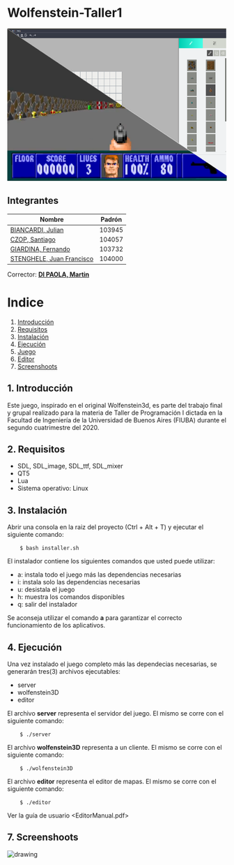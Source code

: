 # Wolfenstein-Taller1

<img src="Banner.png" alt="drawing" width="800" height="350"/>

## Integrantes

| Nombre                                                        | Padrón |
| ------------------------------------------------------------- | ------ |
| [BIANCARDI, Julian](https://github.com/JulianBiancardi)       | 103945 |
| [CZOP, Santiago](https://github.com/Santiago-Czop)            | 104057 |
| [GIARDINA, Fernando](https://github.com/FerGiardina)          | 103732 |
| [STENGHELE, Juan Francisco](https://github.com/JuanStenghele) | 104000 |
     
Corrector: **[DI PAOLA, Martin](https://github.com/eldipa)**

# Indice   
1. [Introducción](#id1)
2. [Requisitos](#id2)
3. [Instalación](#id3)
4. [Ejecución](#id4)
5. [Juego](#id5)
6. [Editor](#id6)
7. [Screenshoots](#id7)

## 1. Introducción<a name="id1"></a>

Este juego, inspirado en el original Wolfenstein3d, es parte del trabajo final y grupal realizado para la materia de Taller de Programación I dictada en la Facultad de Ingeniería de la Universidad de Buenos Aires (FIUBA) durante el segundo cuatrimestre del 2020.


## 2. Requisitos<a name="id2"></a>

* SDL, SDL_image, SDL_ttf, SDL_mixer
* QT5
* Lua
* Sistema operativo: Linux

## 3. Instalación<a name="id3"></a>

Abrir una consola en la raiz del proyecto (Ctrl + Alt + T) y ejecutar el siguiente comando:

        $ bash installer.sh
        
El instalador contiene los siguientes comandos que usted puede utilizar:

 - a: instala todo el juego más las dependencias necesarias
 - i: instala solo las dependencias necesarias
 - u: desistala el juego
 - h: muestra los comandos disponibles
 - q: salir del instalador

Se aconseja utilizar el comando **a** para garantizar el correcto funcionamiento de los aplicativos.

## 4. Ejecución<a name="id4"></a>

Una vez instalado el juego completo más las dependecias necesarias, se generarán tres(3) archivos ejecutables:

 * server
 * wolfenstein3D
 * editor

El archivo **server** representa el servidor del juego. El mismo se corre con el siguiente comando:

        $ ./server

El archivo **wolfenstein3D** representa a un cliente. El mismo se corre con el siguiente comando:

        $ ./wolfenstein3D

El archivo **editor** representa el editor de mapas. El mismo se corre con el siguiente comando:

        $ ./editor

Ver la guía de usuario <EditorManual.pdf>


## 7. Screenshoots<a name="id7"></a>



<img src="editor1.png" alt="drawing" width="800" height="350"/>


